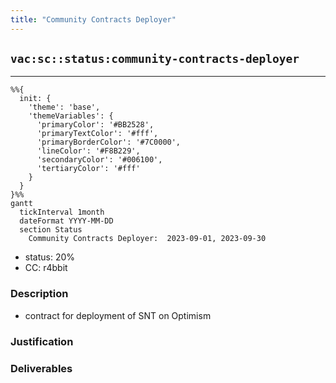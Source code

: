 ```yaml
---
title: "Community Contracts Deployer"
---
```

## `vac:sc::status:community-contracts-deployer`
---

```mermaid
%%{ 
  init: { 
    'theme': 'base', 
    'themeVariables': { 
      'primaryColor': '#BB2528', 
      'primaryTextColor': '#fff', 
      'primaryBorderColor': '#7C0000', 
      'lineColor': '#F8B229', 
      'secondaryColor': '#006100', 
      'tertiaryColor': '#fff' 
    } 
  } 
}%%
gantt
  tickInterval 1month
  dateFormat YYYY-MM-DD 
  section Status
    Community Contracts Deployer:  2023-09-01, 2023-09-30
```

- status: 20%
- CC: r4bbit

### Description

* contract for deployment of SNT on Optimism

### Justification


### Deliverables



